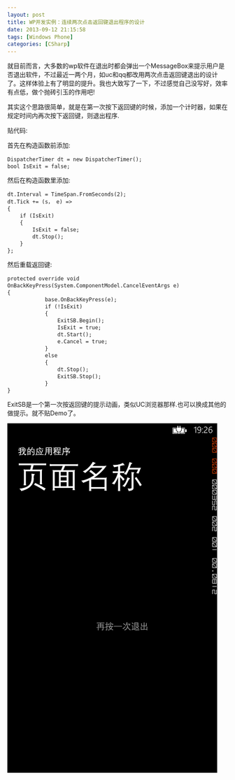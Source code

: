 ```yaml
---
layout: post
title: WP开发实例：连续两次点击返回键退出程序的设计
date: 2013-09-12 21:15:58
tags: [Windows Phone]
categories: [CSharp]
---
```


就目前而言，大多数的wp软件在退出时都会弹出一个MessageBox来提示用户是否退出软件，不过最近一两个月，如uc和qq都改用两次点击返回键退出的设计了。这样体验上有了明显的提升。我也大致写了一下，不过感觉自己没写好，效率有点低，做个抛砖引玉的作用吧!

其实这个思路很简单，就是在第一次按下返回键的时候，添加一个计时器，如果在规定时间内再次按下返回键，则退出程序.

贴代码:

首先在构造函数前添加:
```CSharp
DispatcherTimer dt = new DispatcherTimer();
bool IsExit = false;
```
然后在构造函数里添加:
```CSharp
dt.Interval = TimeSpan.FromSeconds(2);
dt.Tick += (s， e) =>
{
    if (IsExit)
    {
        IsExit = false;
        dt.Stop();
    }
};
```
    
然后重载返回键:
```CSharp
protected override void OnBackKeyPress(System.ComponentModel.CancelEventArgs e)
{
            base.OnBackKeyPress(e);
            if (!IsExit)
            {
                ExitSB.Begin();
                IsExit = true;
                dt.Start();
                e.Cancel = true;
            }
            else
            {
                dt.Stop();
                ExitSB.Stop();
            }
}
```
ExitSB是一个第一次按返回键的提示动画，类似UC浏览器那样.也可以换成其他的做提示。就不贴Demo了。

![Image](https://raw.githubusercontent.com/tianjyan/tianjyan.github.io/master/images/2013-09-12-WP%E9%80%80%E5%87%BA-01.jpg)